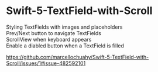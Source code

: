 # Swift-5-TextField-with-Scroll

Styling TextFields with images and placeholders  
Prev/Next button to navigate TextFields  
ScrollView when keyboard appears  
Enable a diabled button when a TextField is filled


https://github.com/marcellochuahy/Swift-5-TextField-with-Scroll/issues/1#issue-482592101
